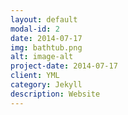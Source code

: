 ```yaml
---
layout: default
modal-id: 2
date: 2014-07-17
img: bathtub.png
alt: image-alt
project-date: 2014-07-17
client: YML
category: Jekyll
description: Website
---
```

